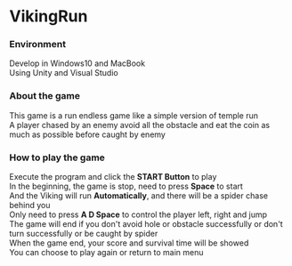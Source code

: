 # VikingRun
 ### Environment
 Develop in Windows10 and MacBook  
 Using Unity and Visual Studio
 
 ### About the game
 This game is a run endless game like a simple version of temple run  
 A player chased by an enemy avoid all the obstacle and eat the coin as much as possible before caught by enemy  
 
 ### How to play the game
 Execute the program and click the **START Button** to play  
 In the beginning, the game is stop, need to press **Space** to start  
 And the Viking will run **Automatically**, and there will be a spider chase behind you  
 Only need to press **A D Space** to control the player left, right and jump  
 The game will end if you don't avoid hole or obstacle successfully or don't turn successfully or be caught by spider  
 When the game end, your score and survival time will be showed  
 You can choose to play again or return to main menu  
 
 
